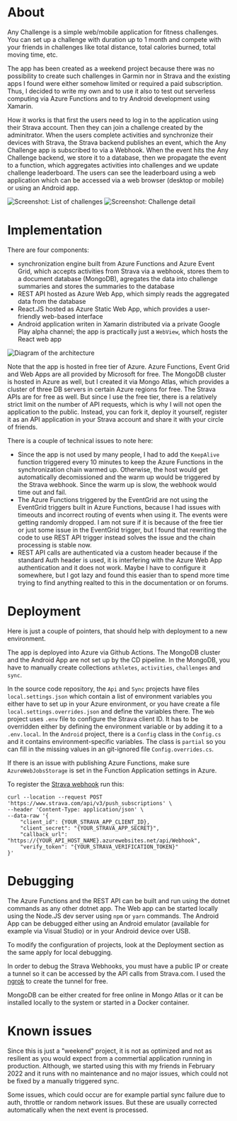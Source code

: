 About
=====
Any Challenge is a simple web/mobile application for fitness challenges. You can set up a challenge with duration up to 1 month and compete with your friends in challenges like total distance, total calories burned, total moving time, etc.

The app has been created as a weekend project because there was no possibility to create such challenges in Garmin nor in Strava and the existing apps I found were either somehow limited or required a paid subscription. Thus, I decided to write my own and to use it also to test out serverless computing via Azure Functions and to try Android development using Xamarin.

How it works is that first the users need to log in to the application using their Strava account. Then they can join a challenge created by the adminitrator. When the users complete activities and synchronize their devices with Strava, the Strava backend publishes an event, which the Any Challenge app is subscribed to via a Webhook. When the event hits the Any Challenge backend, we store it to a database, then we propagate the event to a function, which aggregates activities into challenges and we update challenge leaderboard. The users can see the leaderboard using a web application which can be accessed via a web browser (desktop or mobile) or using an Android app.

![Screenshot: List of challenges](./docs/images/app-list.png?raw=true "Screenshot: List of challenges")
![Screenshot: Challenge detail](./docs/images/app-challenge.png?raw=true "Screenshot: Challenge detail")

Implementation
==============
There are four components:
- synchronization engine built from Azure Functions and Azure Event Grid, which accepts activities from Strava via a webhook, stores them to a document database (MongoDB), agregates the data into challenge summaries and stores the summaries to the database
- REST API hosted as Azure Web App, which simply reads the aggregated data from the database
- React.JS hosted as Azure Static Web App, which provides a user-friendly web-based interface
- Android application writen in Xamarin distributed via a private Google Play alpha channel; the app is practically just a `WebView`, which hosts the React web app

![Diagram of the architecture](./docs/images/architecture.png?raw=true "Diagram of the architecture")

Note that the app is hosted in free tier of Azure. Azure Functions, Event Grid and Web Apps are all provided by Microsoft for free.
The MongoDB cluster is hosted in Azure as well, but I created it via Mongo Atlas, which provides a cluster of three DB servers in certain Azure regions for free.
The Strava APIs are for free as well. But since I use the free tier, there is a relatively strict limit on the number of API requests, which is why I will not open the application to the public. Instead, you can fork it, deploy it yourself, register it as an API application in your Strava account and share it with your circle of friends.

There is a couple of technical issues to note here:
- Since the app is not used by many people, I had to add the `KeepAlive` function triggered every 10 minutes to keep the Azure Functions in the synchronization chain warmed up. Otherwise, the host would get automatically decomissioned and the warm up would be triggered by the Strava webhook. Since the warm up is slow, the webhook would time out and fail.
- The Azure Functions triggered by the EventGrid are not using the EventGrid triggers built in Azure Functions, because I had issues with timeouts and incorrect routing of events when using it. The events were getting randomly dropped. I am not sure if it is because of the free tier or just some issue in the EventGrid trigger, but I found that rewriting the code to use REST API trigger instead solves the issue and the chain processing is stable now.
- REST API calls are authenticated via a custom header because if the standard Auth header is used, it is interfering with the Azure Web App authentication and it does not work. Maybe I have to configure it somewhere, but I got lazy and found this easier than to spend more time trying to find anything realted to this in the documentation or on forums.

Deployment
==========
Here is just a couple of pointers, that should help with deployment to a new environment.

The app is deployed into Azure via Github Actions. The MongoDB cluster and the Android App are not set up by the CD pipeline. In the MongoDB, you have to manually create collections `athletes`, `activities`, `challenges` and `sync`.

In the source code repository, the `Api` and `Sync` projects have files `local.settings.json` which contain a list of environment variables you either have to set up in your Azure environment, or you have create a file `local.settings.overrides.json` and define the variables there. The `Web` project uses `.env` file to configure the Strava client ID. It has to be overridden either by defining the environment variable or by adding it to a `.env.local`. In the `Android` project, there is a `Config` class in the `Config.cs` and it contains environment-specific variables. The class is `partial` so you can fill in the missing values in an git-ignored file `Config.overrides.cs`.

If there is an issue with publishing Azure Functions, make sure `AzureWebJobsStorage` is set in the Function Application settings in Azure.

To register the [Strava webhook](https://developers.strava.com/docs/webhooks/) run this:
```
curl --location --request POST 'https://www.strava.com/api/v3/push_subscriptions' \
--header 'Content-Type: application/json' \
--data-raw '{
    "client_id": {YOUR_STRAVA_APP_CLIENT_ID},
    "client_secret": "{YOUR_STRAVA_APP_SECRET}",
    "callback_url": "https://{YOUR_API_HOST_NAME}.azurewebsites.net/api/Webhook",
    "verify_token": "{YOUR_STRAVA_VERIFICATION_TOKEN}"
}'
```

Debugging
=========
The Azure Functions and the REST API can be built and run using the dotnet commands as any other dotnet app.
The Web app can be started locally using the Node.JS dev server using `npm` or `yarn` commands.
The Android App can be debugged either using an Android emulator (available for example via Visual Studio) or in your Android device over USB.

To modify the configuration of projects, look at the Deployment section as the same apply for local debugging.

In order to debug the Strava Webhooks, you must have a public IP or create a tunnel so it can be accessed by the API calls from Strava.com. I used the [ngrok](https://ngrok.com/) to create the tunnel for free.

MongoDB can be either created for free online in Mongo Atlas or it can be installed locally to the system or started in a Docker container.

Known issues
============
Since this is just a "weekend" project, it is not as optimized and not as resilient as you would expect from a commertial application running in production. Although, we started using this with my friends in February 2022 and it runs with no maintenance and no major issues, which could not be fixed by a manually triggered sync.

Some issues, which could occur are for example partial sync failure due to auth, throttle or random network issues. But these are usually corrected automatically when the next event is processed.
